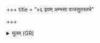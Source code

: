 +++
title = "०६ इयम् अम्भसा वाजसुतस्तभे"

+++
<details><summary>मूलम् (GR)</summary>

इयम् अम्भसा वाजसुतस्तभे गौर्  
यस्याम् इन्द्रो वरुणस् तित्विषाते ।  
नृम्णम् अनृम्णं सचत इयम् आगन्  
धीरः पशुर् वीर्यम् आ विवेश ॥
</details>